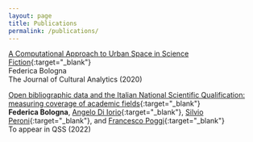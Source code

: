 ```yaml
---
layout: page
title: Publications
permalink: /publications/
---
```



[A Computational Approach to Urban Space in Science Fiction](https://doi.org/10.22148/001c.18120){:target="_blank"}  
Federica Bologna  
The Journal of Cultural Analytics (2020)  

[Open bibliographic data and the Italian National Scientific Qualification: measuring coverage of academic fields](https://arxiv.org/abs/2110.02111){:target="_blank"}  
**Federica Bologna**, [Angelo Di Iorio](https://www.unibo.it/sitoweb/angelo.diiorio/en){:target="_blank"}, [Silvio Peroni](https://essepuntato.it/){:target="_blank"}, and [Francesco Poggi](http://personale.unimore.it/rubrica/dettaglio/fpoggi){:target="_blank"}  
To appear in QSS (2022)
